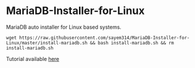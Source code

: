 # MariaDB-Installer-for-Linux
MariaDB auto installer for Linux based systems.

`wget https://raw.githubusercontent.com/sayem314/MariaDB-Installer-for-Linux/master/install-mariadb.sh && bash install-mariadb.sh && rm install-mariadb.sh`

Tutorial available [here](https://lowendbox.com/blog/mariadb-installation-optimization-and-tuning/)

